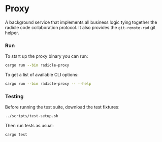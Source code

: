 # Proxy

A background service that implements all business logic tying together the
radicle code collaboration protocol. It also provides the `git-remote-rad` git
helper.

### Run

To start up the proxy binary you can run:
```sh
cargo run --bin radicle-proxy
```

To get a list of available CLI options:
```sh
cargo run --bin radicle-proxy -- --help
```

### Testing

Before running the test suite, download the test fixtures:

```sh
../scripts/test-setup.sh
```

Then run tests as usual:

```sh
cargo test
```

